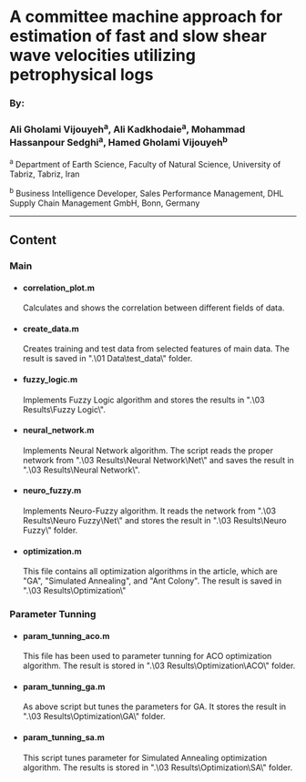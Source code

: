 # A committee machine approach for estimation of fast and slow shear wave velocities utilizing petrophysical logs

### By:
### Ali Gholami Vijouyeh<sup>a</sup>, Ali Kadkhodaie<sup>a</sup>, Mohammad Hassanpour Sedghi<sup>a</sup>, Hamed Gholami Vijouyeh<sup>b</sup>

<sup>a</sup> Department of Earth Science, Faculty of Natural Science, University of Tabriz, Tabriz, Iran

<sup>b</sup> Business Intelligence Developer, Sales Performance Management, DHL Supply Chain Management GmbH, Bonn, Germany

---

## Content


### __Main__

* #### __correlation_plot.m__
    Calculates and shows the correlation between different fields of data.
* #### __create_data.m__
    Creates training and test data from selected features of main data. The result is saved in ".\01 Data\test_data\\" folder.
* #### __fuzzy_logic.m__
    Implements Fuzzy Logic algorithm and stores the results in ".\03 Results\Fuzzy Logic\\".
* #### __neural_network.m__
    Implements Neural Network algorithm. The script reads the proper network from ".\03 Results\Neural Network\Net\\" and saves the result in ".\03 Results\Neural Network\\".
* #### __neuro_fuzzy.m__
    Implements Neuro-Fuzzy algorithm. It reads the network from ".\03 Results\Neuro Fuzzy\Net\\" and stores the result in ".\03 Results\Neuro Fuzzy\\" folder.
* #### __optimization.m__
    This file contains all optimization algorithms in the article, which are "GA", "Simulated Annealing", and "Ant Colony". The result is saved in ".\03 Results\Optimization\\"


### __Parameter Tunning__

* #### __param_tunning_aco.m__
    This file has been used to parameter tunning for ACO optimization algorithm. The result is stored in ".\03 Results\Optimization\ACO\\" folder.
* #### __param_tunning_ga.m__
    As above script but tunes the parameters for GA. It stores the result in ".\03 Results\Optimization\GA\\" folder.
* #### __param_tunning_sa.m__
    This script tunes parameter for Simulated Annealing optimization algorithm. The results is stored in ".\03 Results\Optimization\SA\\" folder.